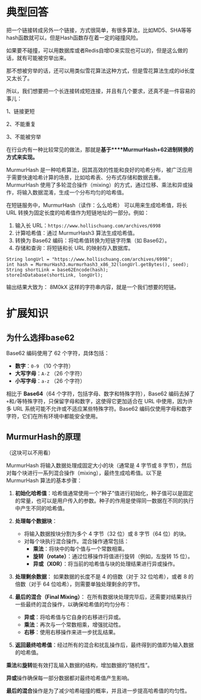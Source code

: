 # 典型回答


把一个链接转成另外一个链接，方式很简单，有很多算法，比如MD5、SHA等等hash函数就可以，但是Hash函数存在着一定的碰撞风险。



如果要不碰撞，可以用数据库或者Redis自增ID来实现也可以的，但是这么做的话，就有可能被穷举出来。



那不想被穷举的话，还可以用类似雪花算法这种方式，但是雪花算法生成的id长度又太长了。



所以，我们想要把一个长连接转成短连接，并且有几个要求，还真不是一件容易的事儿：



1、链接更短

2、不能重复

3、不能被穷举



在行业内有一种比较常见的做法，那就是**基于****<font style="color:rgb(31, 35, 40);">MurmurHash+62进制转换的方式来实现。</font>**

<font style="color:rgb(31, 35, 40);"></font>

MurmurHash<font style="color:rgb(31, 35, 40);"> 是一种哈希算法，因其高效的性能和良好的哈希分布，被广泛应用于需要快速哈希计算的场景，比如哈希表、分布式存储和数据去重。 MurmurHash 使用了多轮混合操作（mixing）的方式，通过位移、乘法和异或操作，将输入数据混淆，生成一个分布均匀的哈希值。  </font>

<font style="color:rgb(31, 35, 40);"></font>

在短链服务中，MurmurHash（读作：么么哈希） 可以用来生成哈希值，将长 URL 转换为固定长度的哈希值作为短链地址的一部分。例如：



1. 输入长 URL<font style="color:rgb(31, 35, 40);">：</font>`https://www.hollischuang.com/archives/6998`
2. 计算哈希值<font style="color:rgb(31, 35, 40);">：通过 MurmurHash3 算法生成哈希值。</font>
3. 转换为 Base62 编码<font style="color:rgb(31, 35, 40);">：将哈希值转换为短链字符集（如 Base62）。</font>
4. 存储和查询<font style="color:rgb(31, 35, 40);">：将短链和长 URL 的映射存入数据库。</font>

<font style="color:rgb(31, 35, 40);"></font>

```plain
String longUrl = "https://www.hollischuang.com/archives/6998";
int hash = MurmurHash3.murmurhash3_x86_32(longUrl.getBytes(), seed);
String shortLink = base62Encode(hash);
storeInDatabase(shortLink, longUrl);
```



输出结果大致为： 8M0kX  这样的字符串内容，就是一个我们想要的短链。



# 扩展知识


## 为什么选择base62


Base62 编码使用了 62 个字符，具体包括：

+ **数字**：`0-9` （10 个字符）
+ **大写字母**：`A-Z` （26 个字符）
+ **小写字母**：`a-z` （26 个字符）



相比于 **Base64**（64 个字符，包括字母、数字和特殊字符），Base62 编码去掉了`+`和`/`等特殊字符，只保留字母和数字，这使得它更加适合在 URL 中使用，因为许多 URL 系统可能不允许或不适应某些特殊字符。Base62 编码仅使用字母和数字字符，它们在所有环境中都能安全使用。





## MurmurHash的原理


（这块可以不用看）



MurmurHash 将输入数据处理成固定大小的块（通常是 4 字节或 8 字节），然后对每个块进行一系列混合操作（mixing），最终生成哈希值。以下是 MurmurHash 算法的基本步骤：



1. **初始化哈希值**：哈希值通常使用一个“种子”值进行初始化，种子值可以是固定的常量，也可以是用户传入的参数。种子的作用是使得同一数据在不同的执行中产生不同的哈希值。



2. **处理每个数据块**：
    - 将输入数据按块分割为多个 4 字节（32 位）或 8 字节（64 位）的块。
    - 对每个块执行混合操作。混合操作通常包括：
        * **乘法**：将块中的每个值与一个常数相乘。
        * **旋转（rotate）**：通过位移操作将值进行旋转（例如，左旋转 15 位）。
        * **异或（XOR）**：将当前的哈希值与块的处理结果进行异或操作。



3. **处理剩余数据**： 如果数据的长度不是 4 的倍数（对于 32 位哈希），或者 8 的倍数（对于 64 位哈希），则需要单独处理剩余的字节。



4. **最后的混合（Final Mixing）**： 在所有数据块处理完毕后，还需要对结果执行一些最终的混合操作，以确保哈希值的均匀分布：
    - **异或**：将哈希值与它自身的右移进行异或。
    - **乘法**：再次与一个常数相乘，增强扰动性。
    - **右移**：使用右移操作来进一步扰乱结果。



5. **返回最终哈希值**：经过所有的混合和扰乱操作后，最终得到的值即为输入数据的哈希值。





**乘法**和**旋转**能有效打乱输入数据的结构，增加数据的“随机性”。

**异或**操作确保每一部分数据都对最终哈希值产生影响。

**最后的混合**操作是为了减少哈希碰撞的概率，并且进一步提高哈希值的均匀性。

